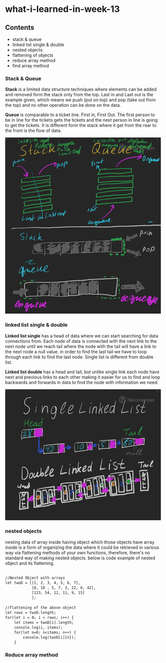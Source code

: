 # what-i-learned-in-week-13

## Contents

* stack & queue
* linked list single & double
* nested objects
* flattening of objects
* reduce array method
* find array method

### Stack & Queue

**Stack** is a limited data structure techniques where elements can be added and removed form the stack only from the top. Last in and Last out is the example given, which means we push (put on top) and pop (take out from the top) and no other operation can be done on the data.  
  
**Queue** is comparable to a ticket line. First in, First Out. The first person to be in line for the tickets gets the tickets and the next person in line is going to get the tickets. It is different form the stack where it get from the rear to the front is the flow of data. 

![Stacks and Queues](stacks_queues.png)


### linked list single & double  

**Linked list single** has a head of data where we can start searching for data connections from. Each node of data is connected with the next link to the next node until we reach tail where the node with the tail will have a link to the next node a null value. in order to find the last tail we have to loop through each link to find the last node. Single list is different from double list.
  
**Linked list double** has a head and tail, but unlike single link each node have next and previous links to each other making it easier for us to find and loop backwards and forwards in data to find the node with information we need.

![](linked_lists.png)


### nested objects

nesting data of array inside having object which those objects have array inside is a form of organizing the data where it could be retrieved in various way via flattening methods of your own functions, therefore, there's no standard way of making nested objects. below is code example of nested object and its flattening.

```

//Nested Object with arrays
let twoD = [[1, 2, 3, 4, 5, 6, 7],
            [8, 10 , 5, 7, 3, 22, 6, 42],
            [123, 54, 12, 11, 9, 15]
            ];

//flattening of the above object
let rows = twoD.length;
for(let i = 0; i < rows; i++) {
    let items = twoD[i].length;
    console.log(i, items);
    for(let n=0; n<items; n++) {
        console.log(twoD[i][n]);
    }
```

### Reduce array method

